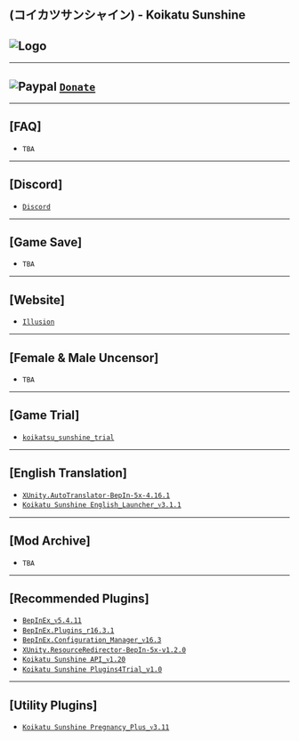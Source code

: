 (コイカツサンシャイン) - Koikatu Sunshine
--

![Logo](https://i.imgur.com/LAvBM2E.png")
--

---
![Paypal](https://i.imgur.com/3V57ymK.png") [`Donate`](https://paypal.me/PastebinSupport?locale.x=en_US)
--

---
**[FAQ]** 
--
- `TBA`

---
**[Discord]**
--
- [`Discord`](https://discord.gg/hevygx6)


---
**[Game Save]**
--
- `TBA`

---
**[Website]**
--
- [`Illusion`](http://www.illusion.jp/preview/koikatsu_sunshine/index.php?0528DhKY3)

---
**[Female & Male Uncensor]**
--
- `TBA`

---
**[Game Trial]**
--
- [`koikatsu_sunshine_trial`](https://ai-shoujo.com/download/update/KKSS/TRIAL/koikatsu_sunshine_trial.exe)

---
**[English Translation]**
--
- [`XUnity.AutoTranslator-BepIn-5x-4.16.1`](https://github.com/bbepis/XUnity.AutoTranslator/releases)
- [`Koikatu Sunshine English_Launcher_ᴠ3.1.1`](https://github.com/IllusionMods/IllusionLaunchers/releases)

---
**[Mod Archive]**
--
- `TBA`

---
**[Recommended Plugins]**
--
- [`BepInEx_ᴠ5.4.11`](https://github.com/BepInEx/BepInEx/releases)
- [`BepInEx.Plugins_r16.3.1`](https://github.com/IllusionMods/BepisPlugins/releases/tag/r16.3-KKS)
- [`BepInEx.Configuration_Manager_ᴠ16.3`](https://github.com/BepInEx/BepInEx.ConfigurationManager/releases)
- [`XUnity.ResourceRedirector-BepIn-5x-v1.2.0`](https://github.com/bbepis/XUnity.AutoTranslator/releases)
- [`Koikatu Sunshine API_ᴠ1.20`](https://github.com/IllusionMods/IllusionModdingAPI/releases/tag/v1.20)
- [`Koikatu Sunshine Plugins4Trial_v1.0`](https://www.patreon.com/posts/51893413)

---
**[Utility Plugins]**
--
- [`Koikatu Sunshine Pregnancy_Plus_ᴠ3.11`](https://github.com/thojmr/KK_PregnancyPlus/releases)
